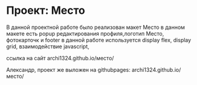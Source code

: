 # Проект: Место
В данной проектной работе было реализован макет Место
в данном макете есть popup редактирования профиля,логотип Место, фотокарточк и footer
в данной работе используется display flex, display grid, взаимодействие javascript, 

ссылка на сайт archi1324.github.io/место/

Александр, проект же выложен на githubpages: archi1324.github.io/место/
